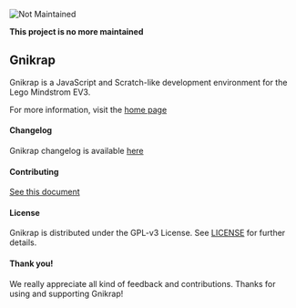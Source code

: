 ![Not Maintained](https://img.shields.io/badge/Maintenance%20Level-Not%20Maintained-yellow.svg)

 **This project is no more maintained**


Gnikrap 
-------

Gnikrap is a JavaScript and Scratch-like development environment for the Lego Mindstrom EV3.

For more information, visit the [home page](http://jbenech.github.io/gnikrap)


#### Changelog

Gnikrap changelog is available [here](gnikrap-install/gnikrap-install-all/src/main/scripts/ChangeLog.txt)


#### Contributing

[See this document](CONTRIBUTING.md)


#### License

Gnikrap is distributed under the GPL-v3 License. See [LICENSE](LICENSE) for further details.


#### Thank you!

We really appreciate all kind of feedback and contributions. Thanks for using and supporting Gnikrap!
